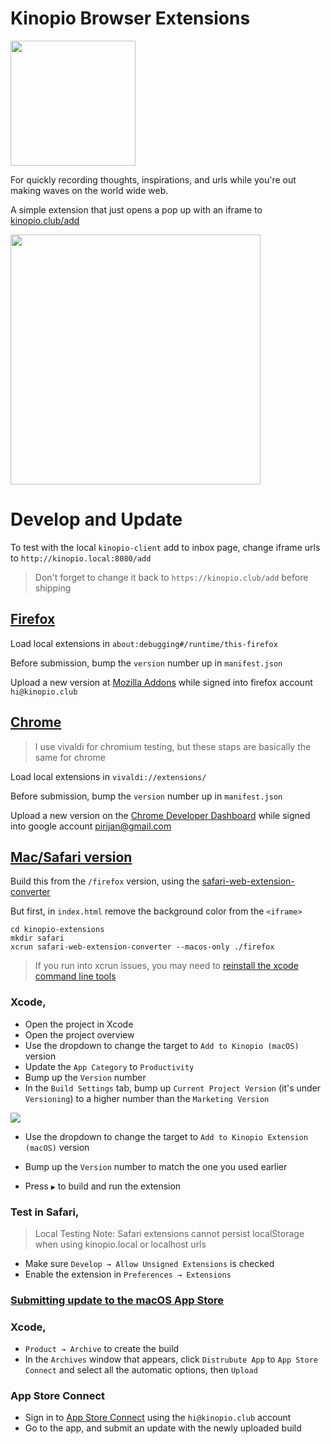 # Kinopio Browser Extensions

<img src="https://us-east-1.linodeobjects.com/kinopio-uploads/DBu2iN5CC5i5f4VOqB2lI/SPPOKY-WITCH.png" width="200">

For quickly recording thoughts, inspirations, and urls while you're out making waves on the world wide web.

A simple extension that just opens a pop up with an iframe to [kinopio.club/add](https://kinopio.club/add)

<img src="https://us-east-1.linodeobjects.com/kinopio-uploads/dPFZjLqbKUlz3Ooa9BviV/safari-extension-beta-cropped.gif" width="400" />

# Develop and Update

To test with the local `kinopio-client` add to inbox page, change iframe urls to `http://kinopio.local:8080/add`

> Don't forget to change it back to `https://kinopio.club/add` before shipping

## [Firefox](https://addons.mozilla.org/en-US/firefox/addon/add-to-kinopio/?utm_source=addons.mozilla.org)

Load local extensions in `about:debugging#/runtime/this-firefox`

Before submission, bump the `version` number up in `manifest.json`

Upload a new version at [Mozilla Addons](https://addons.mozilla.org/en-US/developers/addon/add-to-kinopio/edit) while signed into firefox account `hi@kinopio.club`

## [Chrome](https://chrome.google.com/webstore/detail/kinopio/hodmmkfpchpgmaemlicohlkiigpejakn)

> I use vivaldi for chromium testing, but these staps are basically the same for chrome

Load local extensions in `vivaldi://extensions/`

Before submission, bump the `version` number up in `manifest.json`

Upload a new version on the [Chrome Developer Dashboard](https://chrome.google.com/webstore/devconsole) while signed into google account pirijan@gmail.com

## [Mac/Safari version](https://apps.apple.com/us/app/add-to-kinopio/id1614926102?mt=12)

Build this from the `/firefox` version, using the [safari-web-extension-converter](https://developer.apple.com/documentation/safariservices/safari_web_extensions/converting_a_web_extension_for_safari)

But first, in `index.html` remove the background color from the `<iframe>`

```
cd kinopio-extensions
mkdir safari
xcrun safari-web-extension-converter --macos-only ./firefox
```

> If you run into xcrun issues, you may need to [reinstall the xcode command line tools](https://stackoverflow.com/a/34617930/2318064)

### Xcode,

- Open the project in Xcode
- Open the project overview
- Use the dropdown to change the target to `Add to Kinopio (macOS)` version
- Update the `App Category` to `Productivity`
- Bump up the `Version` number
- In the `Build Settings` tab, bump up `Current Project Version` (it's under `Versioning`) to a higher number than the `Marketing Version`

<img src="https://us-east-1.linodeobjects.com/kinopio-uploads/hwkIhXICfGeY_UFjaJorQ/xcode-settings.png" />

- Use the dropdown to change the target to `Add to Kinopio Extension (macOS)` version
- Bump up the `Version` number to match the one you used earlier

- Press `▶` to build and run the extension

### Test in Safari,

> Local Testing Note: Safari extensions cannot persist localStorage when using kinopio.local or localhost urls

- Make sure `Develop → Allow Unsigned Extensions` is checked
- Enable the extension in `Preferences → Extensions`

### [Submitting update to the macOS App Store](https://developer.apple.com/documentation/xcode/distributing-your-app-for-beta-testing-and-releases)

### Xcode,

- `Product → Archive` to create the build
- In the `Archives` window that appears, click `Distrubute App` to `App Store Connect` and select all the automatic options, then `Upload`

### App Store Connect

- Sign in to [App Store Connect](https://appstoreconnect.apple.com) using the `hi@kinopio.club` account
- Go to the app, and submit an update with the newly uploaded build
